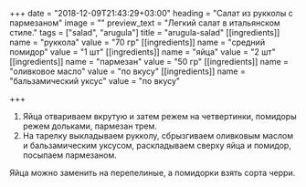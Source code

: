 +++
date = "2018-12-09T21:43:29+03:00"
heading = "Салат из рукколы с пармезаном"
image = ""
preview_text = "Легкий салат в итальянском стиле."
tags = ["salad", "arugula"]
title = "arugula-salad"
[[ingredients]]
name = "руккола"
value = "70 гр"
[[ingredients]]
name = "средний помидор"
value = "1 шт"
[[ingredients]]
name = "яйца"
value = "2 шт"
[[ingredients]]
name = "пармезан"
value = "50 гр"
[[ingredients]]
name = "оливковое масло"
value = "по вкусу"
[[ingredients]]
name = "бальзамический уксус"
value = "по вкусу"

+++
1. Яйца отвариваем вкрутую и затем режем на четвертинки, помидоры режем дольками, пармезан трем.
2. На тарелку выкладываем рукколу, сбрызгиваем оливковым маслом и бальзамическим уксусом, раскладываем сверху яйца и помидор, посыпаем пармезаном.

Яйца можно заменить на перепелиные, а помидорки взять сорта черри.